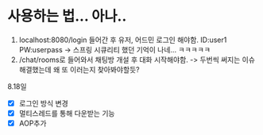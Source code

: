 # 사용하는 법... 아나..
1. localhost:8080/login 들어간 후 유저, 어드민 로그인 해야함. ID:user1 PW:userpass
-> 스프링 시큐리티 했던 기억이 나네... ㅋㅋㅋㅋㅋ
2. /chat/rooms로 들어와서 채팅방 개설 후 대화 시작해야함.
-> 두번씩 써지는 이슈 해결했는데 왜 또 이러는지 찾아봐야할듯?

8.18일
- [x] 로그인 방식 변경
- [x] 멀티스레드를 통해 다운받는 기능
- [x] AOP추가 